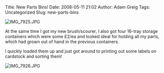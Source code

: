 Title: New Parts Bins!
Date: 2008-05-11 21:02
Author: Adam Greig
Tags: Uncategorized
Slug: new-parts-bins

![IMG\_7925.JPG](http://static.flickr.com/2080/2483599171_a0eb724252_m.jpg)

At the same time I got my new brush/scourer, I also got four 16-tray
storage containers which were some £2/ea and looked ideal for holding
all my parts, which had grown out of hand in the previous containers.

I quickly loaded them up and just got around to printing out some labels
on cardstock and sorting them!

![IMG\_7926.JPG](http://static.flickr.com/3018/2484419602_f3559902df_z.jpg)
